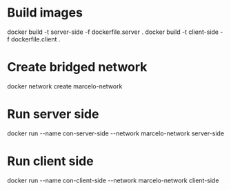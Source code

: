 # Build images
docker build -t server-side -f dockerfile.server .
docker build -t client-side -f dockerfile.client .

# Create bridged network
docker network create marcelo-network

# Run server side
docker run --name con-server-side --network marcelo-network server-side

# Run client side
docker run --name con-client-side --network marcelo-network client-side


